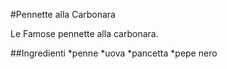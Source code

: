 #Pennette alla Carbonara

Le Famose pennette alla carbonara.

##Ingredienti
*penne
*uova
*pancetta
*pepe nero
